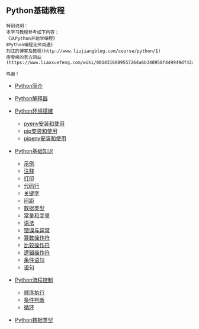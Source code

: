 ## Python基础教程
```text
特别说明：
本学习教程参考如下内容：
《从Python开始学编程》
《Python编程无师自通》
刘江的博客及教程(http://www.liujiangblog.com/course/python/1)
廖雪峰的官方网站(https://www.liaoxuefeng.com/wiki/0014316089557264a6b348958f449949df42a6d3a2e542c000)

鸣谢！
```

* [Python简介](Python简介/Python简介.md)
* [Python解释器](Python解释器/Python解释器.md)
* [Python环境搭建](Python环境搭建/Python环境搭建.md)
  * [pyenv安装和使用](Python环境搭建/pyenv安装和使用.md)
  * [pip安装和使用](Python环境搭建/pip安装和使用.md)
  * [pipenv安装和使用](Python环境搭建/pipenv安装和使用.md)
* [Python基础知识]()
  * [示例]()
  * [注释]()
  * [打印]()
  * [代码行]()
  * [关键字]()
  * [间距]()
  * [数据类型]()
  * [常量和变量]()
  * [语法]()
  * [错误与异常]()
  * [算数操作符]()
  * [比较操作符]()
  * [逻辑操作符]()
  * [条件语句]()
  * [语句]()

* [Python流程控制]()
  * [顺序执行]()
  * [条件判断]()
  * [循环]()
 
* [Python数据类型]()

